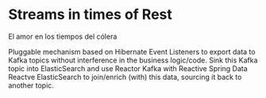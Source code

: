 # Streams in times of Rest
El amor en los tiempos del cólera

Pluggable mechanism based on Hibernate Event Listeners to export data to Kafka topics without interference in the business logic/code. 
Sink this Kafka topic into ElasticSearch and use Reactor Kafka with Reactive Spring Data Reactve ElasticSearch to join/enrich (with) this data, sourcing it back to another topic.
